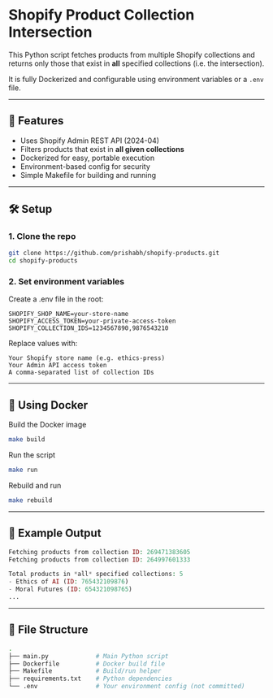 # Shopify Product Collection Intersection

This Python script fetches products from multiple Shopify collections and returns only those that exist in **all** specified collections (i.e. the intersection).

It is fully Dockerized and configurable using environment variables or a `.env` file.

---

## 🚀 Features

- Uses Shopify Admin REST API (2024-04)
- Filters products that exist in **all given collections**
- Dockerized for easy, portable execution
- Environment-based config for security
- Simple Makefile for building and running

---

## 🛠️ Setup

### 1. Clone the repo

```bash
git clone https://github.com/prishabh/shopify-products.git
cd shopify-products
```

### 2. Set environment variables
Create a .env file in the root:

```env
SHOPIFY_SHOP_NAME=your-store-name
SHOPIFY_ACCESS_TOKEN=your-private-access-token
SHOPIFY_COLLECTION_IDS=1234567890,9876543210
```
Replace values with:
```env
Your Shopify store name (e.g. ethics-press)
Your Admin API access token
A comma-separated list of collection IDs
```

---

## 🐳 Using Docker

Build the Docker image
```bash
make build
```
Run the script
```bash
make run
```
Rebuild and run
```bash
make rebuild
```

---

## 🧪 Example Output

```php
Fetching products from collection ID: 269471383605
Fetching products from collection ID: 264997601333

Total products in *all* specified collections: 5
- Ethics of AI (ID: 765432109876)
- Moral Futures (ID: 654321098765)
...
```

---

## 📁 File Structure
```bash
.
├── main.py             # Main Python script
├── Dockerfile          # Docker build file
├── Makefile            # Build/run helper
├── requirements.txt    # Python dependencies
└── .env                # Your environment config (not committed)
```
